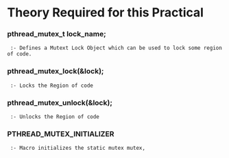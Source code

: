 # Theory Required for this Practical
### pthread_mutex_t lock_name;
     :- Defines a Mutext Lock Object which can be used to lock some region of code.
### pthread_mutex_lock(&lock);
     :- Locks the Region of code
### pthread_mutex_unlock(&lock);
     :- Unlocks the Region of code
### PTHREAD_MUTEX_INITIALIZER 
     :- Macro initializes the static mutex mutex,
